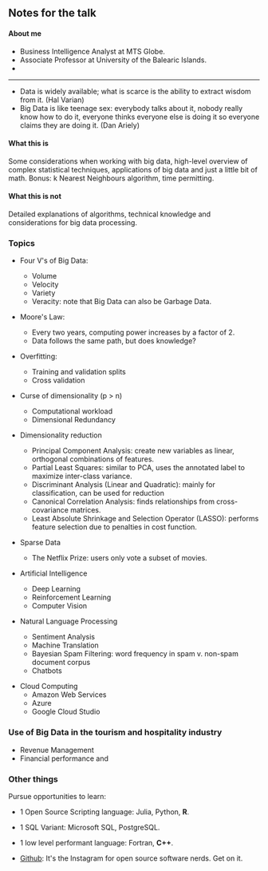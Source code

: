 ## Notes for the talk

#### About me

* Business Intelligence Analyst at MTS Globe.
* Associate Professor at University of the Balearic Islands.
* 
---

* Data is widely available; what is scarce is the ability to extract wisdom from it. (Hal Varian)
* Big Data is like teenage sex: everybody talks about it, nobody really know how to do it, everyone thinks everyone else is doing it so everyone claims they are doing it. (Dan Ariely)

#### What this is

Some considerations when working with big data, high-level overview of complex statistical techniques, applications of big data and just a little bit of math. Bonus: k Nearest Neighbours algorithm, time permitting.

#### What this is not

Detailed explanations of algorithms, technical knowledge and considerations for big data processing. 

### Topics

* Four V's of Big Data:
    + Volume
    + Velocity
    + Variety
    + Veracity: note that Big Data can also be Garbage Data.

* Moore's Law:
    + Every two years, computing power increases by a factor of 2.
    + Data follows the same path, but does knowledge?

* Overfitting:
    + Training and validation splits
    + Cross validation

* Curse of dimensionality (p > n)
    + Computational workload
    + Dimensional Redundancy

* Dimensionality reduction
  + Principal Component Analysis: create new variables as linear, orthogonal combinations of features.
  + Partial Least Squares: similar to PCA, uses the annotated label to maximize inter-class variance.
  + Discriminant Analysis (Linear and Quadratic): mainly for classification, can be used for reduction
  + Canonical Correlation Analysis: finds relationships from cross-covariance matrices.
  + Least Absolute Shrinkage and Selection Operator (LASSO): performs feature selection due to penalties in cost function.
  
* Sparse Data
    + The Netflix Prize: users only vote a subset of movies.

* Artificial Intelligence
    + Deep Learning
    + Reinforcement Learning
    + Computer Vision

* Natural Language Processing
    + Sentiment Analysis
    + Machine Translation
    + Bayesian Spam Filtering: word frequency in spam v. non-spam document corpus
    + Chatbots

<!---
Not sure if this next section will be included, perhaps it's better suited for Nacho's talk.
-->

* Cloud Computing
  + Amazon Web Services
  + Azure
  + Google Cloud Studio

### Use of Big Data in the tourism and hospitality industry

* Revenue Management
* Financial performance and 

### Other things

Pursue opportunities to learn:

* 1 Open Source Scripting language: Julia, Python, **R**.
* 1 SQL Variant: Microsoft SQL, PostgreSQL.
* 1 low level performant language: Fortran, **C++**.

* [Github](https://github.com/): It's the Instagram for open source software nerds. Get on it.

